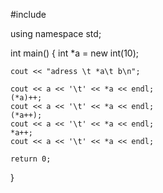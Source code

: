 #include <iostream>

using namespace std;

int main()
{
	int *a = new int(10);

	cout << "adress \t *a\t b\n";

	cout << a << '\t' << *a << endl;
	(*a)++;
	cout << a << '\t' << *a << endl;
	(*a++);
	cout << a << '\t' << *a << endl;
	*a++;
	cout << a << '\t' << *a << endl;

	return 0;

}

